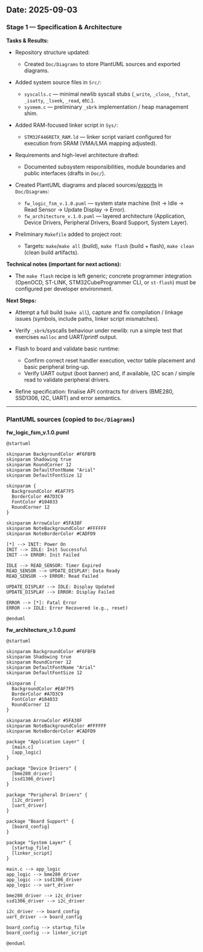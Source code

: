 ## Date: 2025-09-03

### Stage 1 — Specification & Architecture

**Tasks & Results:**

* Repository structure updated:
  
  * Created `Doc/Diagrams` to store PlantUML sources and exported diagrams.

* Added system source files in `Src/`:
  
  * `syscalls.c` — minimal newlib syscall stubs (`_write`, `_close`, `_fstat`, `_isatty`, `_lseek`, `_read`, etc.).
  * `sysmem.c` — preliminary `_sbrk` implementation / heap management shim.

* Added RAM-focused linker script in `Sys/`:
  
  * `STM32F446RETX_RAM.ld` — linker script variant configured for execution from SRAM (VMA/LMA mapping adjusted).

* Requirements and high-level architecture drafted:
  
  * Documented subsystem responsibilities, module boundaries and public interfaces (drafts in `Doc/`).

* Created PlantUML diagrams and placed sources/[exports](https://www.planttext.com) in `Doc/Diagrams`:
  
  * `fw_logic_fsm_v.1.0.puml` — system state machine (Init → Idle → Read Sensor → Update Display → Error).
  * `fw_architecture_v.1.0.puml` — layered architecture (Application, Device Drivers, Peripheral Drivers, Board Support, System Layer).

* Preliminary `Makefile` added to project root:
  
  * Targets: `make`/`make all` (build), `make flash` (build + flash), `make clean` (clean build artifacts).

**Technical notes (important for next actions):**

* The `make flash` recipe is left generic; concrete programmer integration (OpenOCD, ST-LINK, STM32CubeProgrammer CLI, or `st-flash`) must be configured per developer environment.

**Next Steps:**

* Attempt a full build (`make all`), capture and fix compilation / linkage issues (symbols, include paths, linker script mismatches).

* Verify `_sbrk`/syscalls behaviour under newlib: run a simple test that exercises `malloc` and UART/printf output.

* Flash to board and validate basic runtime:
  
  * Confirm correct reset handler execution, vector table placement and basic peripheral bring-up.
  * Verify UART output (boot banner) and, if available, I2C scan / simple read to validate peripheral drivers.

* Refine specification: finalise API contracts for drivers (BME280, SSD1306, I2C, UART) and error semantics.

---

### PlantUML sources (copied to `Doc/Diagrams`)

**fw_logic_fsm_v.1.0.puml**

```plantuml
@startuml

skinparam BackgroundColor #F6FBFB
skinparam Shadowing true
skinparam RoundCorner 12
skinparam DefaultFontName "Arial"
skinparam DefaultFontSize 12

skinparam {
  BackgroundColor #EAF7F5
  BorderColor #A7D3C9
  FontColor #104033
  RoundCorner 12
}

skinparam ArrowColor #5FA38F
skinparam NoteBackgroundColor #FFFFFF
skinparam NoteBorderColor #CADFD9

[*] --> INIT: Power On
INIT --> IDLE: Init Successful
INIT --> ERROR: Init Failed

IDLE --> READ_SENSOR: Timer Expired
READ_SENSOR --> UPDATE_DISPLAY: Data Ready
READ_SENSOR --> ERROR: Read Failed

UPDATE_DISPLAY --> IDLE: Display Updated
UPDATE_DISPLAY --> ERROR: Display Failed

ERROR --> [*]: Fatal Error
ERROR --> IDLE: Error Recovered (e.g., reset)

@enduml
```

**fw_architecture_v.1.0.puml**

```plantuml
@startuml

skinparam BackgroundColor #F6FBFB
skinparam Shadowing true
skinparam RoundCorner 12
skinparam DefaultFontName "Arial"
skinparam DefaultFontSize 12

skinparam {
  BackgroundColor #EAF7F5
  BorderColor #A7D3C9
  FontColor #104033
  RoundCorner 12
}

skinparam ArrowColor #5FA38F
skinparam NoteBackgroundColor #FFFFFF
skinparam NoteBorderColor #CADFD9

package "Application Layer" {
  [main.c]
  [app_logic]
}

package "Device Drivers" {
  [bme280_driver]
  [ssd1306_driver]
}

package "Peripheral Drivers" {
  [i2c_driver]
  [uart_driver]
}

package "Board Support" {
  [board_config]
}

package "System Layer" {
  [startup_file]
  [linker_script]
}

main.c --> app_logic
app_logic --> bme280_driver
app_logic --> ssd1306_driver
app_logic --> uart_driver

bme280_driver --> i2c_driver
ssd1306_driver --> i2c_driver

i2c_driver --> board_config
uart_driver --> board_config

board_config --> startup_file
board_config --> linker_script

@enduml
```

